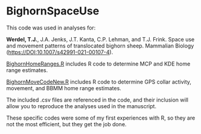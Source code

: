 # BighornSpaceUse

This code was used in analyses for:

**Werdel, T.J.**, J.A. Jenks, J.T. Kanta, C.P. Lehman, and T.J. Frink. Space use and movement patterns of translocated bighorn sheep. Mammalian Biology ([https://DOI:10.1007/s42991-021-00107-4](https://doi.org/10.1007/s42991-021-00107-4)).

[BighornHomeRanges.R](https://github.com/tywerdel/BighornSpaceUse/blob/main/BighornHomeRanges.R) includes R code to determine MCP and KDE home range estimates.

[BighornMoveCodeNew.R](https://github.com/tywerdel/BighornSpaceUse/blob/main/BighornMoveCodeNew.R) includes R code to determine GPS collar activity, movement, and BBMM home range estimates.

The included .csv files are referenced in the code, and their inclusion will allow you to reproduce the analyses used in the manuscript.

These specific codes were some of my first experiences with R, so they are not the most efficient, but they get the job done. 

